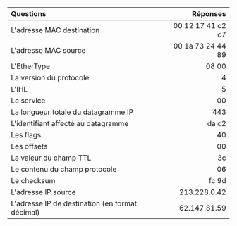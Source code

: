

|Questions       |  Réponses     |
|:-----------|------------:|
L'adresse MAC destination | 00 12 17 41 c2 c7
L'adresse MAC source| 00 1a 73 24 44 89 
L'EtherType | 08 00
La version du protocole | 4
L'IHL | 5
Le service | 00 
La longueur totale du datagramme IP | 443
L'identifiant affecté au datagramme | da c2
Les flags | 40
Les offsets | 00
La valeur du champ TTL | 3c
Le contenu du champ protocole | 06
Le checksum | fc 9d
L'adresse IP source |  213.228.0.42
L'adresse IP de destination (en format décimal) | 62.147.81.59
